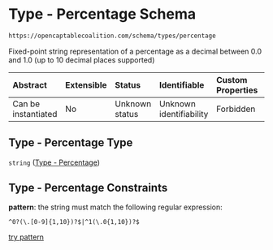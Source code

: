 # Type - Percentage Schema

```txt
https://opencaptablecoalition.com/schema/types/percentage
```

Fixed-point string representation of a percentage as a decimal between 0.0 and 1.0 (up to 10 decimal places supported)

| Abstract            | Extensible | Status         | Identifiable            | Custom Properties | Additional Properties | Access Restrictions | Defined In                                                                                 |
| :------------------ | :--------- | :------------- | :---------------------- | :---------------- | :-------------------- | :------------------ | :----------------------------------------------------------------------------------------- |
| Can be instantiated | No         | Unknown status | Unknown identifiability | Forbidden         | Allowed               | none                | [Percentage.schema.json](../../schema/types/Percentage.schema.json "open original schema") |

## Type - Percentage Type

`string` ([Type - Percentage](percentage.md))

## Type - Percentage Constraints

**pattern**: the string must match the following regular expression: 

```regexp
^0?(\.[0-9]{1,10})?$|^1(\.0{1,10})?$
```

[try pattern](https://regexr.com/?expression=%5E0%3F\(%5C.%5B0-9%5D%7B1%2C10%7D\)%3F%24%7C%5E1\(%5C.0%7B1%2C10%7D\)%3F%24 "try regular expression with regexr.com")
